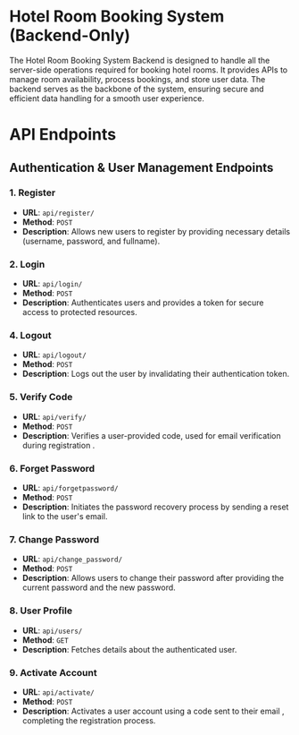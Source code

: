 # Hotel Room Booking System (Backend-Only)
The Hotel Room Booking System Backend is designed to handle all the server-side operations required for booking hotel rooms. It provides APIs to manage room availability, process bookings, and store user data. The backend serves as the backbone of the system, ensuring secure and efficient data handling for a smooth user experience.

# API Endpoints

## Authentication & User Management Endpoints

### 1. Register
- **URL**: `api/register/`
- **Method**: `POST`
- **Description**: Allows new users to register by providing necessary details (username, password, and fullname).

### 2. Login
- **URL**: `api/login/`
- **Method**: `POST`
- **Description**: Authenticates users and provides a token for secure access to protected resources.


### 4. Logout
- **URL**: `api/logout/`
- **Method**: `POST`
- **Description**: Logs out the user by invalidating their authentication token.

### 5. Verify Code
- **URL**: `api/verify/`
- **Method**: `POST`
- **Description**: Verifies a user-provided code, used for email verification during registration .

### 6. Forget Password
- **URL**: `api/forgetpassword/`
- **Method**: `POST`
- **Description**: Initiates the password recovery process by sending a reset link to the user's email.

### 7. Change Password
- **URL**: `api/change_password/`
- **Method**: `POST`
- **Description**: Allows users to change their password after providing the current password and the new password.

### 8. User Profile
- **URL**: `api/users/`
- **Method**: `GET`
- **Description**: Fetches details about the authenticated user.

### 9. Activate Account
- **URL**: `api/activate/`
- **Method**: `POST`
- **Description**: Activates a user account using a code sent to their email , completing the registration process.


